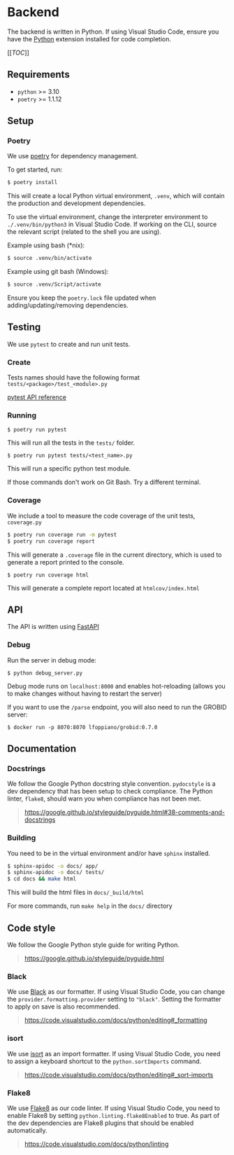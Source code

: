 # Backend

The backend is written in Python. If using Visual Studio Code, ensure you have the
[Python](https://marketplace.visualstudio.com/items?itemName=ms-python.python)
extension installed for code completion. 

[[_TOC_]]


## Requirements

-   `python` >= 3.10
-   `poetry` >= 1.1.12

## Setup

### Poetry

We use [poetry](https://python-poetry.org/) for dependency management.

To get started, run:

```bash
$ poetry install
```

This will create a local Python virtual environment, `.venv`, which will contain
the production and development dependencies.

To use the virtual environment, change the interpreter environment to
`./.venv/bin/python3` in Visual Studio Code. If working on the CLI, source the
relevant script (related to the shell you are using).

Example using bash (\*nix):

```bash
$ source .venv/bin/activate
```

Example using git bash (Windows):

```bash
$ source .venv/Script/activate
```

Ensure you keep the `poetry.lock` file updated when adding/updating/removing
dependencies.

## Testing

We use `pytest` to create and run unit tests.

### Create

Tests names should have the following format `tests/<package>/test_<module>.py`

[pytest API reference](https://docs.pytest.org/en/6.2.x/reference.html)

### Running

`$ poetry run pytest`

This will run all the tests in the `tests/` folder.

`$ poetry run pytest tests/<test_name>.py`

This will run a specific python test module.

If those commands don't work on Git Bash. Try a different terminal.

### Coverage

We include a tool to measure the code coverage of the unit tests, `coverage.py`

```bash
$ poetry run coverage run -m pytest
$ poetry run coverage report
```

This will generate a `.coverage` file in the current directory, which is used to
generate a report printed to the console.

`$ poetry run coverage html`

This will generate a complete report located at `htmlcov/index.html`

## API

The API is written using [FastAPI](https://fastapi.tiangolo.com/)

### Debug

Run the server in debug mode:

```
$ python debug_server.py
```

Debug mode runs on `localhost:8000` and enables hot-reloading (allows you to
make changes without having to restart the server)

If you want to use the `/parse` endpoint, you will also need to run the GROBID server:

```
$ docker run -p 8070:8070 lfoppiano/grobid:0.7.0
```

## Documentation

### Docstrings

We follow the Google Python docstring style convention. `pydocstyle` is a dev
dependency that has been setup to check compliance. The Python linter, `flake8`,
should warn you when compliance has not been met.

> <https://google.github.io/styleguide/pyguide.html#38-comments-and-docstrings>

### Building

You need to be in the virtual environment and/or have `sphinx` installed.

```bash
$ sphinx-apidoc -o docs/ app/
$ sphinx-apidoc -o docs/ tests/
$ cd docs && make html
```

This will build the html files in `docs/_build/html`

For more commands, run `make help` in the `docs/` directory

## Code style

We follow the Google Python style guide for writing Python.

> <https://google.github.io/styleguide/pyguide.html>

### Black

We use [Black](https://github.com/psf/black) as our formatter. If using Visual
Studio Code, you can change the `provider.formatting.provider` setting to
`"black"`. Setting the formatter to apply on save is also recommended.

> <https://code.visualstudio.com/docs/python/editing#_formatting>

### isort

We use [isort](https://github.com/PyCQA/isort) as an import formatter. If using
Visual Studio Code, you need to assign a keyboard shortcut to the
`python.sortImports` command.

> <https://code.visualstudio.com/docs/python/editing#_sort-imports>

### Flake8

We use [Flake8](https://github.com/PyCQA/flake8) as our code linter. If using
Visual Studio Code, you need to enable Flake8 by setting
`python.linting.flake8Enabled` to true. As part of the dev dependencies are
Flake8 plugins that should be enabled automatically.

> <https://code.visualstudio.com/docs/python/linting>
